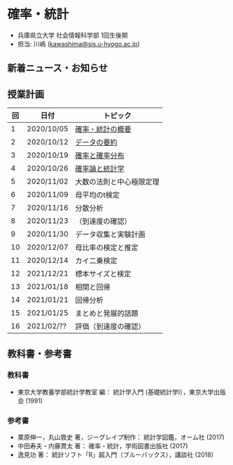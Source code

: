 # 確率・統計

- 兵庫県立大学 社会情報科学部 1回生後期
- 担当: 川嶋 (kawashima@sis.u-hyogo.ac.jp)

## 新着ニュース・お知らせ


## 授業計画

|回 |日付 |トピック|
|---|---|---|
|1 |2020/10/05 |[確率・統計の概要](slide/ProbStat2020_01.pdf) |
|2 |2020/10/12 |[データの要約](slide/ProbStat2020_02.pdf) |
|3 |2020/10/19 |[確率と確率分布](slide/ProbStat2020_03.pdf) |
|4 |2020/10/26 |[確率論と統計学](slide/ProbStat2020_04.pdf) |
|5 |2020/11/02 |大数の法則と中心極限定理 |
|6 |2020/11/09 |母平均のt検定 |
|7 |2020/11/16 |分散分析 |
|8 |2020/11/23 |（到達度の確認） |
|9 |2020/11/30 |データ収集と実験計画 |
|10|2020/12/07 |母比率の検定と推定 |
|11|2020/12/14 |カイ二乗検定 |
|12|2021/12/21 |標本サイズと検定 |
|13|2021/01/18 |相関と回帰 |
|14|2021/01/21 |回帰分析 |
|15|2021/01/25 |まとめと発展的話題 |
|16|2021/02/?? |評価（到達度の確認）|

## 教科書・参考書

### 教科書

- 東京大学教養学部統計学教室 編： 統計学入門 (基礎統計学Ⅰ），東京大学出版会 (1991)

### 参考書

- 栗原伸一，丸山敦史 著，ジーグレイプ制作： 統計学図鑑，オーム社 (2017)
- 中田寿夫・内藤貫太 著： 確率・統計，学術図書出版社 (2017)
- 逸見功 著： 統計ソフト「R」超入門（ブルーバックス），講談社 (2018)

<!-- ## Rのインストール

- Rを消してしまった場合のための[Rインストール方法](install-r) -->
